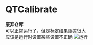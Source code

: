# QTCalibrate
**废弃仓库**  
可以正常运行了，但是标定结果误差很大  
应该是运行时设置某些设置不正确
![运行](https://raw.githubusercontent.com/parker-int64//QTCalibrate/master/data/running.gif)
